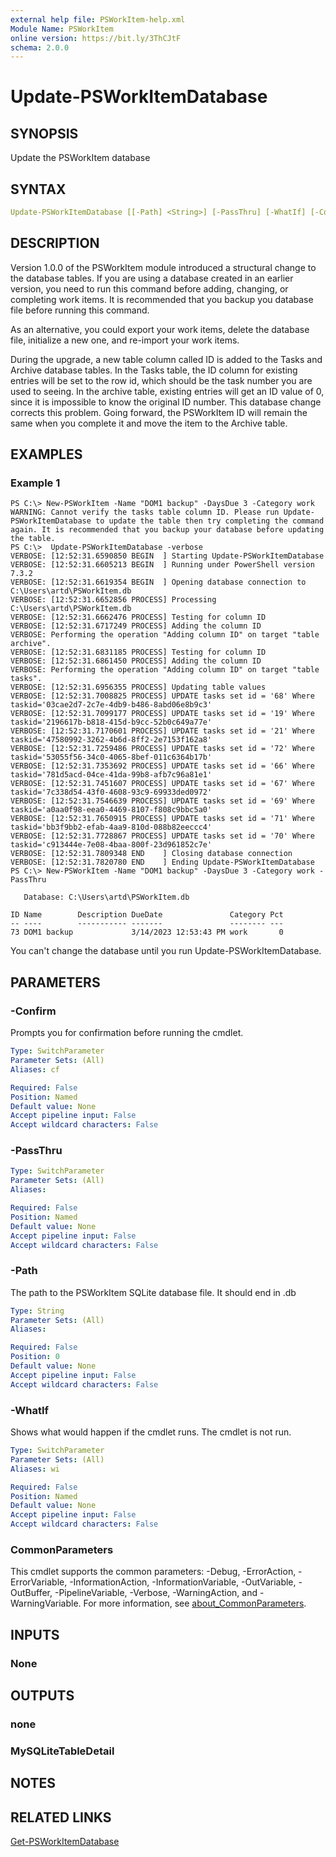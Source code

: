 ```yaml
---
external help file: PSWorkItem-help.xml
Module Name: PSWorkItem
online version: https://bit.ly/3ThCJtF
schema: 2.0.0
---
```


# Update-PSWorkItemDatabase

## SYNOPSIS

Update the PSWorkItem database

## SYNTAX

```yaml
Update-PSWorkItemDatabase [[-Path] <String>] [-PassThru] [-WhatIf] [-Confirm] [<CommonParameters>]
```

## DESCRIPTION

Version 1.0.0 of the PSWorkItem module introduced a structural change to the database tables. If you are using a database created in an earlier version, you need to run this command before adding, changing, or completing work items. It is recommended that you backup you database file before running this command.

As an alternative, you could export your work items, delete the database file, initialize a new one, and re-import your work items.

During the upgrade, a new table column called ID is added to the Tasks and Archive database tables. In the Tasks table, the ID column for existing entries will be set to the row id, which should be the task number you are used to seeing. In the archive table, existing entries will get an ID value of 0, since it is impossible to know the original ID number. This database change corrects this problem. Going forward, the PSWorkItem ID will remain the same when you complete it and move the item to the Archive table.

## EXAMPLES

### Example 1

```shell
PS C:\> New-PSWorkItem -Name "DOM1 backup" -DaysDue 3 -Category work
WARNING: Cannot verify the tasks table column ID. Please run Update-PSWorkItemDatabase to update the table then try completing the command again. It is recommended that you backup your database before updating the table.
PS C:\>  Update-PSWorkItemDatabase -verbose
VERBOSE: [12:52:31.6590850 BEGIN  ] Starting Update-PSWorkItemDatabase
VERBOSE: [12:52:31.6605213 BEGIN  ] Running under PowerShell version 7.3.2
VERBOSE: [12:52:31.6619354 BEGIN  ] Opening database connection to C:\Users\artd\PSWorkItem.db
VERBOSE: [12:52:31.6652856 PROCESS] Processing C:\Users\artd\PSWorkItem.db
VERBOSE: [12:52:31.6662476 PROCESS] Testing for column ID
VERBOSE: [12:52:31.6717249 PROCESS] Adding the column ID
VERBOSE: Performing the operation "Adding column ID" on target "table archive".
VERBOSE: [12:52:31.6831185 PROCESS] Testing for column ID
VERBOSE: [12:52:31.6861450 PROCESS] Adding the column ID
VERBOSE: Performing the operation "Adding column ID" on target "table tasks".
VERBOSE: [12:52:31.6956355 PROCESS] Updating table values
VERBOSE: [12:52:31.7008825 PROCESS] UPDATE tasks set id = '68' Where taskid='03cae2d7-2c7e-4db9-b486-8abd06e8b9c3'
VERBOSE: [12:52:31.7099177 PROCESS] UPDATE tasks set id = '19' Where taskid='2196617b-b818-415d-b9cc-52b0c649a77e'
VERBOSE: [12:52:31.7170601 PROCESS] UPDATE tasks set id = '21' Where taskid='47580992-3262-4b6d-8ff2-2e7153f162a8'
VERBOSE: [12:52:31.7259486 PROCESS] UPDATE tasks set id = '72' Where taskid='53055f56-34c0-4065-8bef-011c6364b17b'
VERBOSE: [12:52:31.7353692 PROCESS] UPDATE tasks set id = '66' Where taskid='781d5acd-04ce-41da-99b8-afb7c96a81e1'
VERBOSE: [12:52:31.7451607 PROCESS] UPDATE tasks set id = '67' Where taskid='7c338d54-43f0-4608-93c9-69933ded0972'
VERBOSE: [12:52:31.7546639 PROCESS] UPDATE tasks set id = '69' Where taskid='a0aa0f98-eea0-4469-8107-f808c9bbc5a0'
VERBOSE: [12:52:31.7650915 PROCESS] UPDATE tasks set id = '71' Where taskid='bb3f9bb2-efab-4aa9-810d-088b82eeccc4'
VERBOSE: [12:52:31.7728867 PROCESS] UPDATE tasks set id = '70' Where taskid='c913444e-7e08-4baa-800f-23d961852c7e'
VERBOSE: [12:52:31.7809348 END    ] Closing database connection
VERBOSE: [12:52:31.7820780 END    ] Ending Update-PSWorkItemDatabase
PS C:\> New-PSWorkItem -Name "DOM1 backup" -DaysDue 3 -Category work -PassThru

   Database: C:\Users\artd\PSWorkItem.db

ID Name        Description DueDate               Category Pct
-- ----        ----------- -------               -------- ---
73 DOM1 backup             3/14/2023 12:53:43 PM work       0
```

You can't change the database until you run Update-PSWorkItemDatabase.

## PARAMETERS

### -Confirm

Prompts you for confirmation before running the cmdlet.

```yaml
Type: SwitchParameter
Parameter Sets: (All)
Aliases: cf

Required: False
Position: Named
Default value: None
Accept pipeline input: False
Accept wildcard characters: False
```

### -PassThru

```yaml
Type: SwitchParameter
Parameter Sets: (All)
Aliases:

Required: False
Position: Named
Default value: None
Accept pipeline input: False
Accept wildcard characters: False
```

### -Path

The path to the PSWorkItem SQLite database file.
It should end in .db

```yaml
Type: String
Parameter Sets: (All)
Aliases:

Required: False
Position: 0
Default value: None
Accept pipeline input: False
Accept wildcard characters: False
```

### -WhatIf

Shows what would happen if the cmdlet runs.
The cmdlet is not run.

```yaml
Type: SwitchParameter
Parameter Sets: (All)
Aliases: wi

Required: False
Position: Named
Default value: None
Accept pipeline input: False
Accept wildcard characters: False
```

### CommonParameters

This cmdlet supports the common parameters: -Debug, -ErrorAction, -ErrorVariable, -InformationAction, -InformationVariable, -OutVariable, -OutBuffer, -PipelineVariable, -Verbose, -WarningAction, and -WarningVariable. For more information, see [about_CommonParameters](http://go.microsoft.com/fwlink/?LinkID=113216).

## INPUTS

### None

## OUTPUTS

### none

### MySQLiteTableDetail

## NOTES

## RELATED LINKS

[Get-PSWorkItemDatabase](Get-PSWorkItemDatabase.md)
